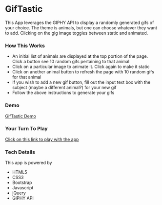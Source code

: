# GifTastic
This App leverages the GIPHY API to display a randomly generated gifs of your choice. The theme is animals, but one can choose whatever they want to add. Clicking on the gig image toggles between static and animated.

### How This Works
* An initial list of animals are displayed at the top portion of the page. Click a button see 10 random gifs pertaining to that animal
* Click on a particular image to animate it. Click again to make it static
* Click on another animal button to refresh the page with 10 random gifs for that animal
* If you wish to add a new gif button, fill out the input text box with the subject (maybe a different animal?) for your new gif
* Follow the above instructions to generate your gifs

### Demo

[GifTastic Demo](assets/images/giphy_demo.mp4)

### Your Turn To Play

[Click on this link to play with the app](https://winfredsunga-jw0226.github.io/GifTastic/)

### Tech Details
This app is powered by
* HTML5
* CSS3
* Bootstrap
* Javascript
* jQuery
* GIPHY API

